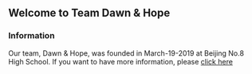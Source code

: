 ## Welcome to Team Dawn & Hope
### Information
Our team, Dawn & Hope, was founded in March-19-2019 at Beijing No.8 High School. If you want to have more information, please [click here](https://github.com/kevin56348/Dawn-And-Hope.github.io)

